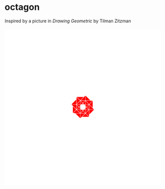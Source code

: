 # octagon
Inspired by a picture in <i>Drawing Geometric</i> by Tilman Zitzman<br><br>
<img src='zitzmanOctagon2.gif'>
